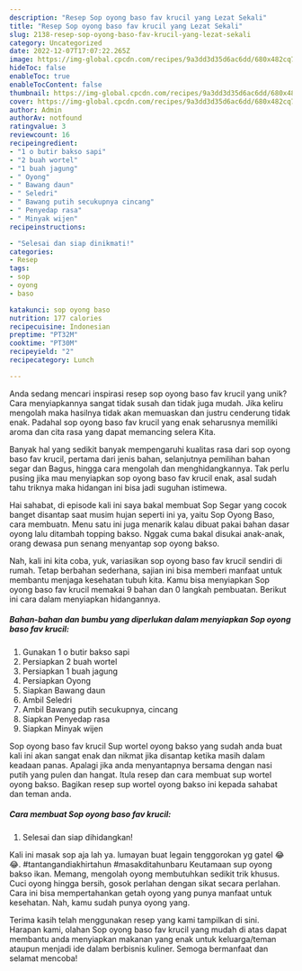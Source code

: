 ```yaml
---
description: "Resep Sop oyong baso fav krucil yang Lezat Sekali"
title: "Resep Sop oyong baso fav krucil yang Lezat Sekali"
slug: 2138-resep-sop-oyong-baso-fav-krucil-yang-lezat-sekali
category: Uncategorized
date: 2022-12-07T17:07:22.265Z
image: https://img-global.cpcdn.com/recipes/9a3dd3d35d6ac6dd/680x482cq70/sop-oyong-baso-fav-krucil-foto-resep-utama.jpg
hideToc: false
enableToc: true
enableTocContent: false
thumbnail: https://img-global.cpcdn.com/recipes/9a3dd3d35d6ac6dd/680x482cq70/sop-oyong-baso-fav-krucil-foto-resep-utama.jpg
cover: https://img-global.cpcdn.com/recipes/9a3dd3d35d6ac6dd/680x482cq70/sop-oyong-baso-fav-krucil-foto-resep-utama.jpg
author: Admin
authorAv: notfound
ratingvalue: 3
reviewcount: 16
recipeingredient:
- "1 o butir bakso sapi"
- "2 buah wortel"
- "1 buah jagung"
- " Oyong"
- " Bawang daun"
- " Seledri"
- " Bawang putih secukupnya cincang"
- " Penyedap rasa"
- " Minyak wijen"
recipeinstructions:

- "Selesai dan siap dinikmati!"
categories:
- Resep
tags:
- sop
- oyong
- baso

katakunci: sop oyong baso 
nutrition: 177 calories
recipecuisine: Indonesian
preptime: "PT32M"
cooktime: "PT30M"
recipeyield: "2"
recipecategory: Lunch

---
```





Anda sedang mencari inspirasi resep sop oyong baso fav krucil yang unik? Cara menyiapkannya sangat tidak susah dan tidak juga mudah. Jika keliru mengolah maka hasilnya tidak akan memuaskan dan justru cenderung tidak enak. Padahal sop oyong baso fav krucil yang enak seharusnya memiliki aroma dan cita rasa yang dapat memancing selera Kita.





Banyak hal yang sedikit banyak mempengaruhi kualitas rasa dari sop oyong baso fav krucil, pertama dari jenis bahan, selanjutnya pemilihan bahan segar dan Bagus, hingga cara mengolah dan menghidangkannya. Tak perlu pusing jika mau menyiapkan sop oyong baso fav krucil enak,      asal sudah tahu triknya maka hidangan ini bisa jadi suguhan istimewa.














Hai sahabat, di episode kali ini saya bakal membuat Sop Segar yang cocok banget disantap saat musim hujan seperti ini ya, yaitu Sop Oyong Baso, cara membuatn. Menu satu ini juga menarik kalau dibuat pakai bahan dasar oyong lalu ditambah topping bakso. Nggak cuma bakal disukai anak-anak, orang dewasa pun senang menyantap sop oyong bakso.






Nah, kali ini kita coba, yuk, variasikan sop oyong baso fav krucil sendiri di rumah. Tetap berbahan sederhana, sajian ini bisa memberi manfaat untuk membantu menjaga kesehatan tubuh kita. Kamu bisa menyiapkan Sop oyong baso fav krucil memakai 9 bahan dan 0 langkah pembuatan. Berikut ini cara dalam menyiapkan hidangannya.

<!--inarticleads1-->

##### Bahan-bahan dan bumbu yang diperlukan dalam menyiapkan Sop oyong baso fav krucil:

1. Gunakan 1 o butir bakso sapi
1. Persiapkan 2 buah wortel
1. Persiapkan 1 buah jagung
1. Persiapkan  Oyong
1. Siapkan  Bawang daun
1. Ambil  Seledri
1. Ambil  Bawang putih secukupnya, cincang
1. Siapkan  Penyedap rasa
1. Siapkan  Minyak wijen


Sop oyong baso fav krucil Sup wortel oyong bakso yang sudah anda buat kali ini akan sangat enak dan nikmat jika disantap ketika masih dalam keadaan panas. Apalagi jika anda menyantapnya bersama dengan nasi putih yang pulen dan hangat. Itula resep dan cara membuat sup wortel oyong bakso. Bagikan resep sup wortel oyong bakso ini kepada sahabat dan teman anda. 

<!--inarticleads2-->

##### Cara membuat Sop oyong baso fav krucil:


1. Selesai dan siap dihidangkan!

Kali ini masak sop aja lah ya. lumayan buat legain tenggorokan yg gatel 😂😂. #tantangandiakhirtahun #masakditahunbaru Keutamaan sup oyong bakso ikan. Memang, mengolah oyong membutuhkan sedikit trik khusus. Cuci oyong hingga bersih, gosok perlahan dengan sikat secara perlahan. Cara ini bisa mempertahankan getah oyong yang punya manfaat untuk kesehatan. Nah, kamu sudah punya oyong yang. 

Terima kasih telah menggunakan resep yang kami tampilkan di sini. Harapan kami, olahan Sop oyong baso fav krucil yang mudah di atas dapat membantu anda menyiapkan makanan yang enak untuk keluarga/teman ataupun menjadi ide dalam berbisnis kuliner. Semoga bermanfaat dan selamat mencoba!
